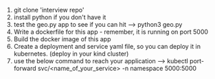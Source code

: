 1. git clone 'interview repo'
2. install python if you don't have it
3. test the geo.py app to see if you can hit 
--> python3 geo.py
4. Write a dockerfile for this app - remember, it is running on port 5000 
5. Build the docker image of this app
6. Create a deployment and service yaml file, so you can deploy it in kubernetes. (deploy in your kind cluster)
7. use the below command to reach your application
--> kubectl port-forward svc/<name_of_your_service> -n namespace 5000:5000
